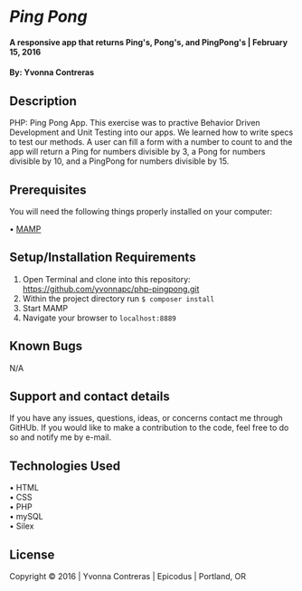 # _Ping Pong_

#### A responsive app that returns Ping's, Pong's, and PingPong's | February 15, 2016

#### By: Yvonna Contreras 

## Description

PHP: Ping Pong App. This exercise was to practive Behavior Driven Development and Unit Testing into our apps. We learned how to write specs to test our methods. A user can fill a form with a number to count to and the app will return a Ping for numbers divisible by 3, a Pong for numbers divisible by 10, and a PingPong for numbers divisible by 15.

## Prerequisites

You will need the following things properly installed on your computer:

• [MAMP](https://www.mamp.info/en/downloads/)

## Setup/Installation Requirements

1. Open Terminal and clone into this repository: https://github.com/yvonnapc/php-pingpong.git<br>
2. Within the project directory run ```$ composer install``` <br>
3. Start MAMP<br>
4. Navigate your browser to ```localhost:8889```<br>

## Known Bugs

N/A

## Support and contact details

If you have any issues, questions, ideas, or concerns contact me through GitHUb. If you would like to make a contribution to the code, feel free to do so and notify me by e-mail.

## Technologies Used

• HTML<br>
• CSS<br>
• PHP<br>
• mySQL<br>
• Silex<br>

## License

Copyright &copy; 2016  |  Yvonna Contreras  |  Epicodus  |  Portland, OR
